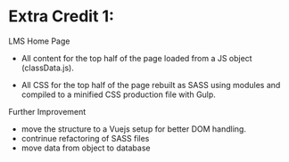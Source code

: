 # Extra Credit 1:
LMS Home Page


- All content for the top half of the page loaded from a JS object (classData.js). 

- All CSS for the top half of the page rebuilt as SASS using modules and compiled to a minified CSS production file with Gulp. 

Further Improvement
- move the structure to a Vuejs setup for better DOM handling.
- contrinue refactoring of SASS files
- move data from object to database